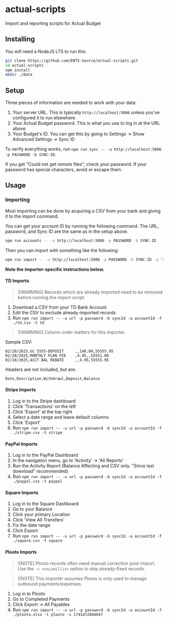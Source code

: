 # actual-scripts
Import and reporting scripts for Actual Budget

## Installing

You will need a NodeJS LTS to run this.

```bash
git clone https://github.com/ENTS-Source/actual-scripts.git
cd actual-scripts
npm install
mkdir ./data
```

## Setup

Three pieces of information are needed to work with your data:

1. Your server URL. This is typically `http://localhost:5006` unless you've configured it to run elsewhere.
2. Your Actual Budget password. This is what you use to log in at the URL above.
3. Your Budget's ID. You can get this by going to Settings -> Show Advanced Settings -> Sync ID

To verify everything works, run `npm run sync -- -u http://localhost:5006 -p PASSWORD -b SYNC-ID`.

If you get "Could not get remote files", check your password. If your password has special characters, avoid or escape them.

## Usage

### Importing

Most importing can be done by acquiring a CSV from your bank and giving it to the import command.

You can get your account ID by running the following command. The URL, password, and Sync ID are the same as in the setup above.

```bash
npm run accounts -- -u http://localhost:5006 -p PASSWORD -b SYNC-ID
```

Then you can import with something like the following:

```bash
npm run import -- -u http://localhost:5006 -p PASSWORD -b SYNC-ID -a "26d22481-5aaf-48f2-9ce6-9f9a395bf33f" -t td -f ./td.csv
```

**Note the importer-specific instructions below.**

#### TD Imports

> ![WARNING]
> Records which are already imported need to be removed before running the import script.

1. Download a CSV from your TD Bank Account
2. Edit the CSV to exclude already-imported records
3. Run `npm run import -- -u url -p password -b syncId -a accountId -f ./td.csv -t td`

> ![WARNING]
> Column order matters for this importer.

Sample CSV:

```csv
02/28/2025,GC 5555-DEPOSIT     ,,140.00,55555.95
02/28/2025,MONTHLY PLAN FEE    ,4.95,,55551.00
02/28/2025,ACCT BAL REBATE     ,,4.95,55555.95
```

Headers are *not* included, but are:
```csv
Date,Description,Withdrawl,Deposit,Balance
```

#### Stripe Imports

1. Log in to the Stripe dashboard
2. Click 'Transactions' on the left
3. Click 'Export' at the top right
4. Select a date range and leave default columns
5. Click 'Export'
6. Run `npm run import -- -u url -p password -b syncId -a accountId -f ./stripe.csv -t stripe`

#### PayPal Imports

1. Log in to the PayPal Dashboard
2. In the navigation menu, go to 'Activity' -> 'All Reports'
3. Run the Activity Report (Balance Affecting and CSV only. "Since last download" recommended)
4. Run `npm run import -- -u url -p password -b syncId -a accountId -f ./paypal.csv -t paypal`

#### Square Imports

1. Log in to the Square Dashboard
2. Go to your Balance
3. Click your primary Location
4. Click 'View All Transfers'
5. Fix the date range
6. Click Export
7. Run `npm run import -- -u url -p password -b syncId -a accountId -f ./square.csv -t square`

#### Plooto Imports

> ![NOTE]
> Plooto records often need manual correction post-import. Use the `-s <unixmillis>` option to skip already-fixed records.

> ![NOTE]
> This importer assumes Plooto is only used to manage outbound payments/expenses.

1. Log in to Plooto
2. Go to Completed Payments
3. Click Export -> All Payables
4. Run `npm run import -- -u url -p password -b syncId -a accountId -f ./plooto.xlsx -t plooto -s 1741472844647`

